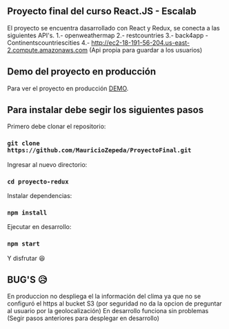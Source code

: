 ## Proyecto final del curso React.JS - Escalab

El proyecto se encuentra dasarrollado con React y Redux, se conecta a las siguientes API's.
1.- openweathermap
2.- restcountries
3.- back4app - Continentscountriescities
4.- http://ec2-18-191-56-204.us-east-2.compute.amazonaws.com (Api propia para guardar a los usuarios)


## Demo del proyecto en producción

Para ver el proyecto en producción [DEMO](http://proyecto-redux.s3-website-sa-east-1.amazonaws.com/).


## Para instalar debe segir los siguientes pasos

Primero debe clonar el repositorio:
### `git clone https://github.com/MauricioZepeda/ProyectoFinal.git` 

Ingresar al nuevo directorio:
### `cd proyecto-redux` 

Instalar dependencias:
### `npm install` 

Ejecutar en desarrollo:
### `npm start` 
 
Y disfrutar :satisfied:


## BUG'S :disappointed_relieved:
En produccion no despliega el la información del clima ya que no se configuró el https al bucket S3 (por seguridad no da la opcion de preguntar al usuario por la geolocalización)
En desarrollo funciona sin problemas (Segir pasos anteriores para desplegar en desarrollo)

